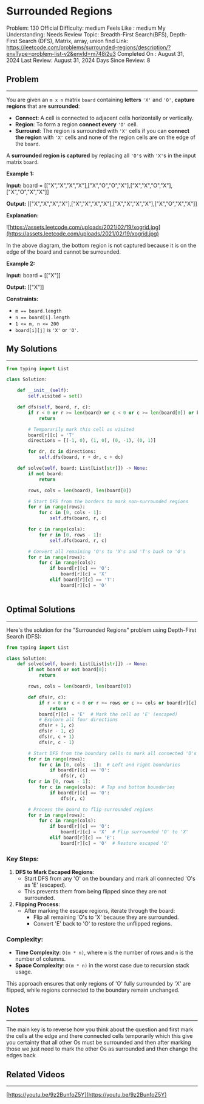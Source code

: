 # Surrounded Regions

Problem: 130
Official Difficulty: medium
Feels Like : medium
My Understanding: Needs Review
Topic: Breadth-First Search(BFS), Depth-First Search (DFS), Matrix, array, union find
Link: https://leetcode.com/problems/surrounded-regions/description/?envType=problem-list-v2&envId=m748i2u3
Completed On : August 31, 2024
Last Review: August 31, 2024
Days Since Review: 8

## Problem

---

You are given an `m x n` matrix `board` containing **letters** `'X'` and `'O'`, **capture regions** that are **surrounded**:

- **Connect**: A cell is connected to adjacent cells horizontally or vertically.
- **Region**: To form a region **connect every** `'O'` cell.
- **Surround**: The region is surrounded with `'X'` cells if you can **connect the region** with `'X'` cells and none of the region cells are on the edge of the `board`.

A **surrounded region is captured** by replacing all `'O'`s with `'X'`s in the input matrix `board`.

**Example 1:**

**Input:** board = [["X","X","X","X"],["X","O","O","X"],["X","X","O","X"],["X","O","X","X"]]

**Output:** [["X","X","X","X"],["X","X","X","X"],["X","X","X","X"],["X","O","X","X"]]

**Explanation:**

![https://assets.leetcode.com/uploads/2021/02/19/xogrid.jpg](https://assets.leetcode.com/uploads/2021/02/19/xogrid.jpg)

In the above diagram, the bottom region is not captured because it is on the edge of the board and cannot be surrounded.

**Example 2:**

**Input:** board = [["X"]]

**Output:** [["X"]]

**Constraints:**

- `m == board.length`
- `n == board[i].length`
- `1 <= m, n <= 200`
- `board[i][j]` is `'X'` or `'O'`.

## My Solutions

---

```python
from typing import List

class Solution:

    def __init__(self):
        self.visited = set()

    def dfs(self, board, r, c):
        if r < 0 or r >= len(board) or c < 0 or c >= len(board[0]) or board[r][c] != 'O':
            return

        # Temporarily mark this cell as visited
        board[r][c] = 'T'  
        directions = [(-1, 0), (1, 0), (0, -1), (0, 1)]

        for dr, dc in directions:
            self.dfs(board, r + dr, c + dc)

    def solve(self, board: List[List[str]]) -> None:
        if not board:
            return

        rows, cols = len(board), len(board[0])

        # Start DFS from the borders to mark non-surrounded regions
        for r in range(rows):
            for c in [0, cols - 1]:
                self.dfs(board, r, c)

        for c in range(cols):
            for r in [0, rows - 1]:
                self.dfs(board, r, c)

        # Convert all remaining 'O's to 'X's and 'T's back to 'O's
        for r in range(rows):
            for c in range(cols):
                if board[r][c] == 'O':
                    board[r][c] = 'X'
                elif board[r][c] == 'T':
                    board[r][c] = 'O'
```

```python

```

## Optimal Solutions

---

Here's the solution for the "Surrounded Regions" problem using Depth-First Search (DFS):

```python
from typing import List

class Solution:
    def solve(self, board: List[List[str]]) -> None:
        if not board or not board[0]:
            return

        rows, cols = len(board), len(board[0])

        def dfs(r, c):
            if r < 0 or c < 0 or r >= rows or c >= cols or board[r][c] != 'O':
                return
            board[r][c] = 'E'  # Mark the cell as 'E' (escaped)
            # Explore all four directions
            dfs(r + 1, c)
            dfs(r - 1, c)
            dfs(r, c + 1)
            dfs(r, c - 1)

        # Start DFS from the boundary cells to mark all connected 'O's
        for r in range(rows):
            for c in [0, cols - 1]:  # Left and right boundaries
                if board[r][c] == 'O':
                    dfs(r, c)
        for r in [0, rows - 1]:
            for c in range(cols):  # Top and bottom boundaries
                if board[r][c] == 'O':
                    dfs(r, c)

        # Process the board to flip surrounded regions
        for r in range(rows):
            for c in range(cols):
                if board[r][c] == 'O':
                    board[r][c] = 'X'  # Flip surrounded 'O' to 'X'
                elif board[r][c] == 'E':
                    board[r][c] = 'O'  # Restore escaped 'O'

```

### Key Steps:

1. **DFS to Mark Escaped Regions**:
    - Start DFS from any 'O' on the boundary and mark all connected 'O's as 'E' (escaped).
    - This prevents them from being flipped since they are not surrounded.
2. **Flipping Process**:
    - After marking the escape regions, iterate through the board:
        - Flip all remaining 'O's to 'X' because they are surrounded.
        - Convert 'E' back to 'O' to restore the unflipped regions.

### Complexity:

- **Time Complexity**: `O(m * n)`, where `m` is the number of rows and `n` is the number of columns.
- **Space Complexity**: `O(m * n)` in the worst case due to recursion stack usage.

This approach ensures that only regions of 'O' fully surrounded by 'X' are flipped, while regions connected to the boundary remain unchanged.

## Notes

---

 The main key is to reverse how you think about the question and first mark the cells at the edge and there connected cells temporarily which this give you certainty that all other Os must be surrounded and then after marking those we just need to mark the other Os as surrounded and then change the edges back

## Related Videos

---

[https://youtu.be/9z2BunfoZ5Y](https://youtu.be/9z2BunfoZ5Y)
